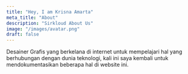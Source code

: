 ```yaml
---
title: "Hey, I am Krisna Amarta"
meta_title: "About"
description: "Sirkloud About Us"
image: "/images/avatar.png"
draft: false
---
```


Desainer Grafis yang berkelana di internet untuk mempelajari hal yang berhubungan dengan dunia teknologi, kali ini saya kembali untuk mendokumentasikan beberapa hal di website ini.
